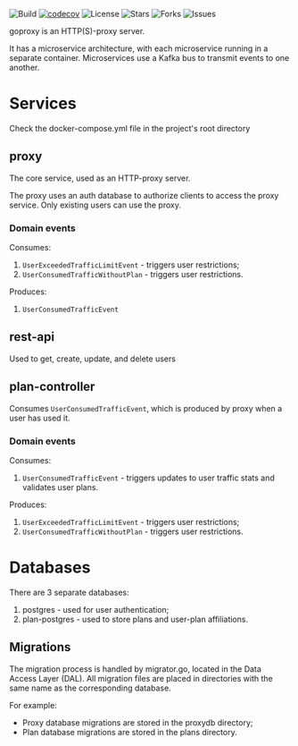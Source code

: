 ![Build](https://github.com/NLipatov/goproxy/actions/workflows/main.yml/badge.svg)
[![codecov](https://codecov.io/gh/NLipatov/goproxy/branch/main/graph/badge.svg)](https://codecov.io/gh/NLipatov/goproxy)
![License](https://img.shields.io/badge/license-MIT-blue.svg?style=plastic)
![Stars](https://img.shields.io/github/stars/NLipatov/goproxy.svg)
![Forks](https://img.shields.io/github/forks/NLipatov/goproxy.svg)
![Issues](https://img.shields.io/github/issues/NLipatov/goproxy.svg)

goproxy is an HTTP(S)-proxy server.

It has a microservice architecture, with each microservice running in a separate container.
Microservices use a Kafka bus to transmit events to one another.

# Services

Check the docker-compose.yml file in the project's root directory

## proxy
The core service, used as an HTTP-proxy server.

The proxy uses an auth database to authorize clients to access the proxy service.
Only existing users can use the proxy.

### Domain events
Consumes:
1) `UserExceededTrafficLimitEvent` - triggers user restrictions;
2) `UserConsumedTrafficWithoutPlan` - triggers user restrictions.

Produces:
1) `UserConsumedTrafficEvent`

## rest-api 
Used to get, create, update, and delete users

## plan-controller
Consumes `UserConsumedTrafficEvent`, which is produced by proxy when a user has used it.

### Domain events
Consumes:
1) `UserConsumedTrafficEvent` - triggers updates to user traffic stats and validates user plans. 

Produces:
1) `UserExceededTrafficLimitEvent` - triggers user restrictions;
2) `UserConsumedTrafficWithoutPlan` - triggers user restrictions.

# Databases

There are 3 separate databases:
1) postgres - used for user authentication;
2) plan-postgres - used to store plans and user-plan affiliations.

## Migrations

The migration process is handled by migrator.go, located in the Data Access Layer (DAL).
All migration files are placed in directories with the same name as the corresponding database. 

For example:
- Proxy database migrations are stored in the proxydb directory;
- Plan database migrations are stored in the plans directory.


